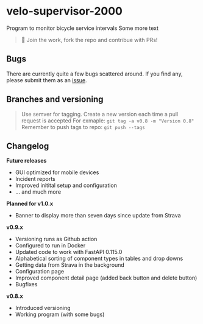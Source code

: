 # velo-supervisor-2000
Program to monitor bicycle service intervals
Some more text

> 🙋 Join the work, fork the repo and contribue with PRs!

## Bugs
There are currently quite a few bugs scattered around. If you find any, please submit them as an <a href="https://github.com/xivind/velo-supervisor-2000/issues" class="text-decoration-none">issue</a>.

## Branches and versioning
> Use semver for tagging. Create a new version each time a pull request is accepted
For exmaple: `git tag -a v0.8 -m "Version 0.8"`
Remember to push tags to repo: `git push --tags`

## Changelog

**Future releases**
- GUI optimized for mobile devices
- Incident reports
- Improved initital setup and configuration
- ... and much more

**Planned for v1.0.x**
- Banner to display more than seven days since update from Strava

**v0.9.x**
- Versioning runs as Github action
- Configured to run in Docker
- Updated code to work with FastAPI 0.115.0
- Alphabetical sorting of component types in tables and drop downs
- Getting data from Strava in the background
- Configuration page
- Improved component detail page (added back button and delete button)
- Bugfixes

**v0.8.x**
- Introduced versioning
- Working program (with some bugs)

